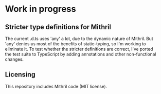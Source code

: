 # Work in progress
## Stricter type definitions for Mithril

The current .d.ts uses 'any' a lot, due to the dynamic nature of Mithril. But 'any' denies us most of the benefits of static-typing, so I'm working to eliminate it. To test whether the stricter definitions are correct, I've ported the test suite to TypeScript by adding annotations and other non-functional changes.

## Licensing
This repository includes Mithril code (MIT license).
